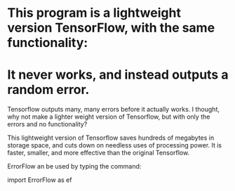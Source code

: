  # This program is a lightweight version TensorFlow, with the same functionality:

 # It never works, and instead outputs a random error.
 
 Tensorflow outputs many, many errors before it actually works. I thought, why not make a lighter weight version of Tensorflow, but with only the errors and no functionality? 
 
 This lightweight version of Tensorflow saves hundreds of megabytes in storage space, and cuts down on needless uses of processing power.  It is faster, smaller, and more effective than the original Tensorflow.
 
 ErrorFlow an be used by typing the command:
 
import ErrorFlow as ef
